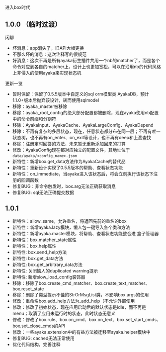 进入box时代

## 1.0.0 （临时过渡）

闲聊

- 坏消息：app消失了，旧API大幅更换
- 不那么坏的消息：这次注释写的很规范
- 好消息：这次不再是所有ayaka衍生插件共用一个nb的matcher了，而是各个命令对应到各自的matcher上，设计上也更加宽松，可以在沿用nb的代码风格上非侵入的使用ayaka来实现状态机

更新一览

- 暂时保留：保留了0.5.5版本中自定义的sql orm模型类 AyakaDB，预计1.1.0+版本后抛弃该设计，转而使用sqlmodel
- 移除：ayaka_master被移除
- 移除：ayaka_root_config的绝大部分配置都被删除，现在ayaka使用nb配置中的命令前缀和分割符
- 移除：AyakaInput、AyakaCache、AyakaLargeConfig、AyakaDepend
- 移除：不再有复杂的多层状态，现在，任意状态都分布在同一层；不再有唯一状态树，也不再有on_enter、on_exit等设计，也不再有deep和上溯查找
- 移除：注册定时回答的方法，未来暂无重新添加回来的打算
- 修改：AyakaConfig现在都对应独立的配置文件，其地址位于`data/ayaka/<config_name>.json`
- 新特性：新增box.get_data方法作为AyakaCache的替代品
- 新特性：重新设计实现了0.5.5版本的帮助、查看状态功能
- 新特性：on_immediate，当ayaka进入该状态后，将会立刻执行该状态下注册的回调函数
- 修复BUG：非命令触发时，box.arg无法正确获取消息
- 修复BUG: sql无法正确提交数据

## 1.0.1

- 新特性：allow_same，允许重名，将返回先前的重名的box
- 新特性：新增ayaka.lazy模块，懒人包一键导入各个类和方法
- 新特性：新增ayaka.master模块，将帮助、查看状态功能整合进 盒子管理器
- 新特性：box.matcher_state属性
- 新特性：box.help属性
- 新特性: box.send_help方法
- 新特性: box.get_data方法
- 新特性: box.get_arbitrary_data方法
- 新特性: 关闭恼人的duplicated warning提示
- 新特性: 新增slow_load_config装饰器
- 移除：移除了box.create_cmd_matcher、box.create_text_matcher、box.reset_state
- 移除：删除了类型提示不佳的StrOrMsgList类，不影响box.args的使用
- 修改：重命名box.add_help方法为_add_help（不允许外部使用
- 修改：修改了初始状态，现在应用启动后的默认状态是idle，而不再是menu；取消了应用未运行时的状态，此时状态无意义
- 修改：修改了box.rule、box.on_cmd、box.on_text、box.set_start_cmds、box.set_close_cmds的API
- 修改：一些ayaka.extension中的有益方法被迁移至ayaka.helper模块中
- 修复BUG: cached无法正常使用
- 优化代码结构，完善注释

